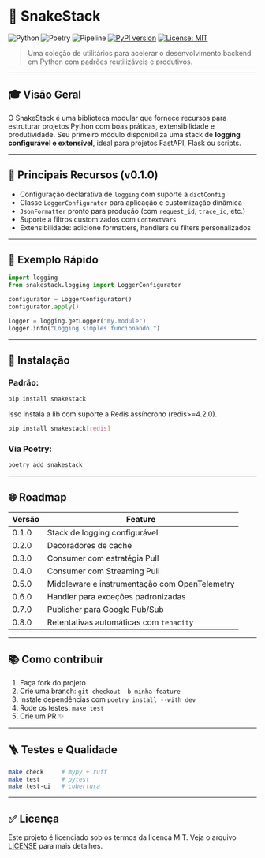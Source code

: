 # 🐍 SnakeStack

![Python](https://img.shields.io/badge/python-^3.13-blue)
![Poetry](https://img.shields.io/badge/poetry-2.1.3+-blueviolet)
![Pipeline](https://github.com/BrunoSegato/snakestack/actions/workflows/pipeline.yml/badge.svg)
[![PyPI version](https://badge.fury.io/py/snakestack.svg)](https://pypi.org/project/snakestack/)
[![License: MIT](https://img.shields.io/badge/License-MIT-yellow.svg)](LICENSE)

> Uma coleção de utilitários para acelerar o desenvolvimento backend em Python com padrões reutilizáveis e produtivos.

---

## 🎓 Visão Geral

O SnakeStack é uma biblioteca modular que fornece recursos para estruturar projetos Python com boas práticas, extensibilidade e produtividade. Seu primeiro módulo disponibiliza uma stack de **logging configurável e extensível**, ideal para projetos FastAPI, Flask ou scripts.

---

## 🚀 Principais Recursos (v0.1.0)

* Configuração declarativa de `logging` com suporte a `dictConfig`
* Classe `LoggerConfigurator` para aplicação e customização dinâmica
* `JsonFormatter` pronto para produção (com `request_id`, `trace_id`, etc.)
* Suporte a filtros customizados com `ContextVars`
* Extensibilidade: adicione formatters, handlers ou filters personalizados

---

## 👀 Exemplo Rápido

```python
import logging
from snakestack.logging import LoggerConfigurator

configurator = LoggerConfigurator()
configurator.apply()

logger = logging.getLogger("my.module")
logger.info("Logging simples funcionando.")
```

---

## 🔧 Instalação

### Padrão:

```bash
pip install snakestack
```

Isso instala a lib com suporte a Redis assíncrono (redis>=4.2.0).
```bash
pip install snakestack[redis]
```

### Via Poetry:

```bash
poetry add snakestack
```

---

## 🌐 Roadmap

| Versão | Feature                                                 |
| ------ | ------------------------------------------------------- |
| 0.1.0  | Stack de logging configurável                           |
| 0.2.0  | Decoradores de cache                           |
| 0.3.0  | Consumer com estratégia Pull                            |
| 0.4.0  | Consumer com Streaming Pull                             |
| 0.5.0  | Middleware e instrumentação com OpenTelemetry           |
| 0.6.0  | Handler para exceções padronizadas                      |
| 0.7.0  | Publisher para Google Pub/Sub |
| 0.8.0  | Retentativas automáticas com `tenacity`                 |

---

## 📚 Como contribuir

1. Faça fork do projeto
2. Crie uma branch: `git checkout -b minha-feature`
3. Instale dependências com `poetry install --with dev`
4. Rode os testes: `make test`
5. Crie um PR ✨

---

## 🪜 Testes e Qualidade

```bash
make check     # mypy + ruff
make test      # pytest
make test-ci   # cobertura
```

---

## ✅ Licença

Este projeto é licenciado sob os termos da licença MIT. Veja o arquivo [LICENSE](LICENSE) para mais detalhes.
